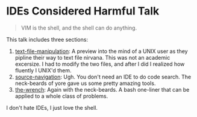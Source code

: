 IDEs Considered Harmful Talk
============================

> VIM is the shell, and the shell can do anything.

This talk includes three sections:

1. [text-file-manipulation](https://github.com/dapplebeforedawn/ides-considered-harmful-talk/blob/master/text-file-manipulation.markdown):
  A preview into the mind of a UNIX user as they pipline their way to text file nirvana.  This was not an academic excersize.  I had to modify the two files, and after I did I realized how fluently I UNIX'd them.
1. [source-navigation](https://github.com/dapplebeforedawn/ides-considered-harmful-talk/blob/master/source-navigation.markdown):
  Ugh.  You don't need an IDE to do code search.  The neck-beards of yore gave us some pretty amazing tools.
1. [the-wrench](https://github.com/dapplebeforedawn/ides-considered-harmful-talk/blob/master/the-wrench.markdown):
  Again with the neck-beards.  A bash one-liner that can be applied to a whole class of problems.
  
I don't hate IDEs, I just love the shell.
